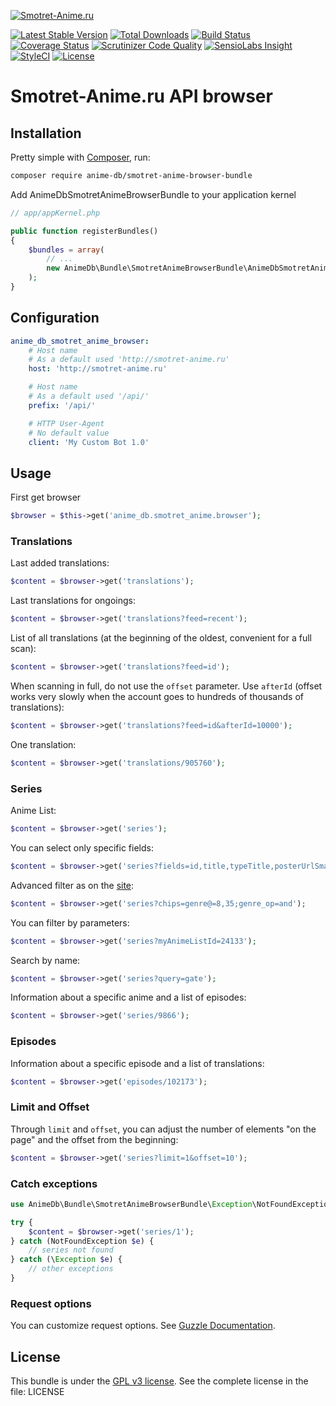 [![Smotret-Anime.ru](https://smotret-anime.ru/images/logo.png)](https://smotret-anime.ru)

[![Latest Stable Version](https://img.shields.io/packagist/v/anime-db/smotret-anime-browser-bundle.svg?maxAge=3600&label=stable)](https://packagist.org/packages/anime-db/smotret-anime-browser-bundle)
[![Total Downloads](https://img.shields.io/packagist/dt/anime-db/smotret-anime-browser-bundle.svg?maxAge=3600)](https://packagist.org/packages/anime-db/smotret-anime-browser-bundle)
[![Build Status](https://img.shields.io/travis/anime-db/smotret-anime-browser-bundle.svg?maxAge=3600)](https://travis-ci.org/anime-db/smotret-anime-browser-bundle)
[![Coverage Status](https://img.shields.io/coveralls/anime-db/smotret-anime-browser-bundle.svg?maxAge=3600)](https://coveralls.io/github/anime-db/smotret-anime-browser-bundle?branch=master)
[![Scrutinizer Code Quality](https://img.shields.io/scrutinizer/g/anime-db/smotret-anime-browser-bundle.svg?maxAge=3600)](https://scrutinizer-ci.com/g/anime-db/smotret-anime-browser-bundle/?branch=master)
[![SensioLabs Insight](https://img.shields.io/sensiolabs/i/2a347b13-5d26-4d06-a66d-e45c5f72606e.svg?maxAge=3600&label=SLInsight)](https://insight.sensiolabs.com/projects/2a347b13-5d26-4d06-a66d-e45c5f72606e)
[![StyleCI](https://styleci.io/repos/97733674/shield?branch=master)](https://styleci.io/repos/97733674)
[![License](https://img.shields.io/packagist/l/anime-db/smotret-anime-browser-bundle.svg?maxAge=3600)](https://github.com/anime-db/smotret-anime-browser-bundle)

Smotret-Anime.ru API browser
============================

Installation
------------

Pretty simple with [Composer](http://packagist.org), run:

```sh
composer require anime-db/smotret-anime-browser-bundle
```

Add AnimeDbSmotretAnimeBrowserBundle to your application kernel

```php
// app/appKernel.php

public function registerBundles()
{
    $bundles = array(
        // ...
        new AnimeDb\Bundle\SmotretAnimeBrowserBundle\AnimeDbSmotretAnimeBrowserBundle(),
    );
}
```

Configuration
-------------

```yml
anime_db_smotret_anime_browser:
    # Host name
    # As a default used 'http://smotret-anime.ru'
    host: 'http://smotret-anime.ru'

    # Host name
    # As a default used '/api/'
    prefix: '/api/'

    # HTTP User-Agent
    # No default value
    client: 'My Custom Bot 1.0'
```

Usage
-----

First get browser

```php
$browser = $this->get('anime_db.smotret_anime.browser');
```

### Translations

Last added translations:

```php
$content = $browser->get('translations');
```

Last translations for ongoings:

```php
$content = $browser->get('translations?feed=recent');
```

List of all translations (at the beginning of the oldest, convenient for a full scan):

```php
$content = $browser->get('translations?feed=id');
```

When scanning in full, do not use the `offset` parameter. Use `afterId` (offset works very slowly when the account goes
to hundreds of thousands of translations):

```php
$content = $browser->get('translations?feed=id&afterId=10000');
```

One translation:

```php
$content = $browser->get('translations/905760');
```

### Series

Anime List:

```php
$content = $browser->get('series');
```

You can select only specific fields:

```php
$content = $browser->get('series?fields=id,title,typeTitle,posterUrlSmall');
```

Advanced filter as on the [site](https://smotret-anime.ru/catalog/filter/genre@=8,35;genre_op=and):

```php
$content = $browser->get('series?chips=genre@=8,35;genre_op=and');
```

You can filter by parameters:

```php
$content = $browser->get('series?myAnimeListId=24133');
```

Search by name:

```php
$content = $browser->get('series?query=gate');
```

Information about a specific anime and a list of episodes:

```php
$content = $browser->get('series/9866');
```

### Episodes

Information about a specific episode and a list of translations:

```php
$content = $browser->get('episodes/102173');
```

### Limit and Offset

Through `limit` and `offset`, you can adjust the number of elements "on the page" and the offset from the beginning:

```php
$content = $browser->get('series?limit=1&offset=10');
```

### Catch exceptions

```php
use AnimeDb\Bundle\SmotretAnimeBrowserBundle\Exception\NotFoundException;

try {
    $content = $browser->get('series/1');
} catch (NotFoundException $e) {
    // series not found
} catch (\Exception $e) {
    // other exceptions
}
```

### Request options

You can customize request options. See [Guzzle Documentation](http://docs.guzzlephp.org/en/stable/request-options.html).

License
-------

This bundle is under the [GPL v3 license](http://opensource.org/licenses/GPL-3.0).
See the complete license in the file: LICENSE
